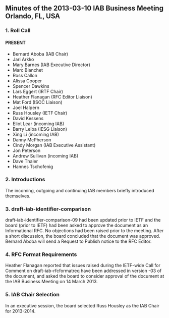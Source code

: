 
Minutes of the 2013-03-10 IAB Business Meeting 
Orlando, FL, USA
----------------------------------------------------------------


### 1. Roll Call


#### PRESENT


* Bernard Aboba (IAB Chair)
* Jari Arkko
* Mary Barnes (IAB Executive Director)
* Marc Blanchet
* Ross Callon
* Alissa Cooper
* Spencer Dawkins
* Lars Eggert (IRTF Chair)
* Heather Flanagan (RFC Editor Liaison)
* Mat Ford (ISOC Liaison)
* Joel Halpern
* Russ Housley (IETF Chair)
* David Kessens
* Eliot Lear (incoming IAB)
* Barry Leiba (IESG Liaison)
* Xing Li (incoming IAB)
* Danny McPherson
* Cindy Morgan (IAB Executive Assistant)
* Jon Peterson
* Andrew Sullivan (incoming IAB)
* Dave Thaler
* Hannes Tschofenig


### 2. Introductions


The incoming, outgoing and continuing IAB members briefly introduced themselves.


### 3. draft-iab-identifier-comparison


draft-iab-identifier-comparison-09 had been updated prior to IETF and the board (prior to IETF) had been asked to approve the document as an Informational RFC. No objections had been raised prior to the meeting. After a short discussion, the board concluded that the document was approved. Bernard Aboba will send a Request to Publish notice to the RFC Editor.


### 4. RFC Format Requirements


Heather Flanagan reported that issues raised during the IETF-wide Call for Comment on draft-iab-rfcformatreq have been addressed in version -03 of the document, and asked the board to consider approval of the document at the IAB Business Meeting on 14 March 2013.


### 5. IAB Chair Selection


In an executive session, the board selected Russ Housley as the IAB Chair for 2013-2014.


